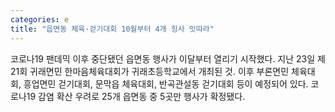 ```yaml
---
categories: e
title: "읍면동 체육·걷기대회 10월부터 4개 힝사 잇따라"
---
```

코로나19 팬데믹 이후 중단됐던 읍면동 행사가 이달부터 열리기 시작했다. 지난 23일 제21회 귀래면민 한마음체육대회가 귀래초등학교에서 개최된 것. 이후 부론면민 체육대회, 흥업면민 걷기대회, 문막읍 체육대회, 반곡관설동 걷기대회 등이 예정되어 있다. 코로나19 감염 확산 우려로 25개 읍면동 중 5곳만 행사가 확정됐다.